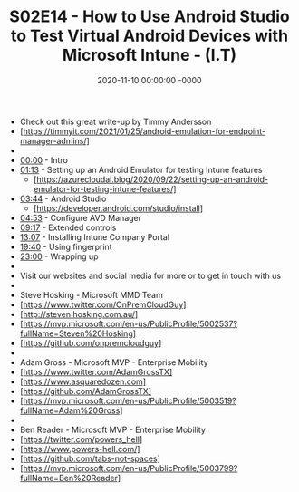 ﻿---
layout: post
title: "S02E14 - How to Use Android Studio to Test Virtual Android Devices with Microsoft Intune - (I.T)"
date: 2020-11-10 00:00:00 -0000
categories:
---

 * Check out this great write-up by Timmy Andersson
 * [https://timmyit.com/2021/01/25/android-emulation-for-endpoint-manager-admins/]
 * 
 * [00:00](https://www.youtube.com/watch?v=ijyWRgrirWw&t=0s) - Intro
 * [01:13](https://www.youtube.com/watch?v=ijyWRgrirWw&t=73s) - Setting up an Android Emulator for testing Intune features
   - [https://azurecloudai.blog/2020/09/22/setting-up-an-android-emulator-for-testing-intune-features/]
 * [03:44](https://www.youtube.com/watch?v=ijyWRgrirWw&t=224s) - Android Studio
   - [https://developer.android.com/studio/install]
 * [04:53](https://www.youtube.com/watch?v=ijyWRgrirWw&t=293s) - Configure AVD Manager
 * [09:17](https://www.youtube.com/watch?v=ijyWRgrirWw&t=557s) - Extended controls
 * [13:07](https://www.youtube.com/watch?v=ijyWRgrirWw&t=787s) - Installing Intune Company Portal
 * [19:40](https://www.youtube.com/watch?v=ijyWRgrirWw&t=1180s) - Using fingerprint
 * [23:00](https://www.youtube.com/watch?v=ijyWRgrirWw&t=1380s) - Wrapping up
 * 
 * Visit our websites and social media for more or to get in touch with us
 * 
 * Steve Hosking - Microsoft MMD Team
 * [https://www.twitter.com/OnPremCloudGuy]
 * [http://steven.hosking.com.au/]
 * [https://mvp.microsoft.com/en-us/PublicProfile/5002537?fullName=Steven%20Hosking]
 * [https://github.com/onpremcloudguy]
 * 
 * Adam Gross - Microsoft MVP - Enterprise Mobility
 * [https://www.twitter.com/AdamGrossTX]
 * [https://www.asquaredozen.com]
 * [https://github.com/AdamGrossTX]
 * [https://mvp.microsoft.com/en-us/PublicProfile/5003519?fullName=Adam%20Gross]
 * 
 * Ben Reader - Microsoft MVP - Enterprise Mobility
 * [https://twitter.com/powers_hell]
 * [https://www.powers-hell.com/]
 * [https://github.com/tabs-not-spaces]
 * [https://mvp.microsoft.com/en-us/PublicProfile/5003799?fullName=Ben%20Reader]
